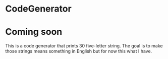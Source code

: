 # CodeGenerator
# Coming soon
This is a code generator that prints 30 five-letter string. The goal is to make those strings means something in English but for now this what I have.
